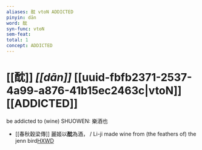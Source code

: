 ```yaml
---
aliases: 酖 vtoN ADDICTED
pinyin: dān
word: 酖
syn-func: vtoN
sem-feat: 
total: 1
concept: ADDICTED 
---
```

# [[酖]] *[[dān]]*  [[uuid-fbfb2371-2537-4a99-a876-41b15ec2463c|vtoN]] [[ADDICTED]]
be addicted to (wine) SHUOWEN: 樂酒也
 - [[春秋穀梁傳]] 麗姬以**酖**為酒， / Li-ji made wine from (the feathers of) the jenn bird[HXWD](https://hxwd.org/textview.html?location=KR1e0008_tls_005-75a.52)